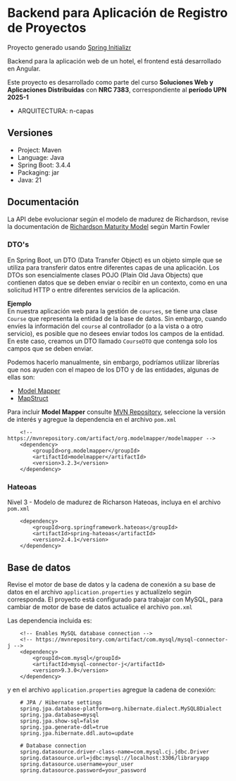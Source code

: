 # Backend para Aplicación de Registro de Proyectos
Proyecto generado usando [Spring Initializr](https://start.spring.io/)

Backend para la aplicación web de un hotel, el frontend está desarrollado en Angular.

Este proyecto es desarrollado como parte del curso <b>Soluciones Web y Aplicaciones Distribuidas</b> con <b>NRC 7383</b>, correspondiente al <b>período UPN 2025-1</b>

- ARQUITECTURA: n-capas
## Versiones
- Project: Maven
- Language: Java
- Spring Boot: 3.4.4
- Packaging: jar
- Java: 21

## Documentación
La API debe evolucionar según el modelo de madurez de Richardson, revise la documentación de [Richardson Maturity Model](https://martinfowler.com/articles/richardsonMaturityModel.html) según Martin Fowler

### DTO's
En Spring Boot, un DTO (Data Transfer Object) es un objeto simple que se utiliza para transferir datos entre diferentes capas de una aplicación. Los DTOs son esencialmente clases POJO (Plain Old Java Objects) que contienen datos que se deben enviar o recibir en un contexto, como en una solicitud HTTP o entre diferentes servicios de la aplicación.

<b>Ejemplo</b><br>
En nuestra aplicación web para la gestión de ```courses```, se tiene una clase ```Course``` que representa la entidad de la base de datos. Sin embargo, cuando envíes la información del ```course``` al controllador (o a la vista o a otro servicio), es posible que no desees enviar todos los campos de la entidad. En este caso, creamos un DTO llamado ```CourseDTO``` que contenga solo los campos que se deben enviar.

Podemos hacerlo manualmente, sin embargo, podríamos utilizar librerías que nos ayuden con el mapeo de los DTO y de las entidades, algunas de ellas son:
- [Model Mapper](https://modelmapper.org/)
- [MapStruct](https://mapstruct.org/)

Para incluir <b>Model Mapper</b> consulte [MVN Repository](https://mvnrepository.com/artifact/org.modelmapper/modelmapper), seleccione la versión de interés y agregue la dependencia en el archivo ```pom.xml```
```
    <!-- https://mvnrepository.com/artifact/org.modelmapper/modelmapper -->
    <dependency>
        <groupId>org.modelmapper</groupId>
        <artifactId>modelmapper</artifactId>
        <version>3.2.3</version>
    </dependency>
```

### Hateoas
Nivel 3 - Modelo de madurez de Richarson Hateoas, incluya en el archivo ```pom.xml```
```
    <dependency>
        <groupId>org.springframework.hateoas</groupId>
        <artifactId>spring-hateoas</artifactId>
        <version>2.4.1</version>
    </dependency>
```
## Base de datos
Revise el motor de base de datos y la cadena de conexión a su base de datos en el archivo ```application.properties``` y actualízelo según corresponda. El proyecto está configurado para trabajar con MySQL, para cambiar de motor de base de datos actualice el archivo ```pom.xml```

Las dependencia incluida es:
```
    <!-- Enables MySQL database connection -->
    <!-- https://mvnrepository.com/artifact/com.mysql/mysql-connector-j -->
    <dependency>
        <groupId>com.mysql</groupId>
        <artifactId>mysql-connector-j</artifactId>
        <version>9.3.0</version>
    </dependency>
```

y en el archivo ```application.properties``` agregue la cadena de conexión:
```
    # JPA / Hibernate settings
    spring.jpa.database-platform=org.hibernate.dialect.MySQL8Dialect
    spring.jpa.database=mysql
    spring.jpa.show-sql=false
    spring.jpa.generate-ddl=true
    spring.jpa.hibernate.ddl.auto=update
    
    # Database connection
    spring.datasource.driver-class-name=com.mysql.cj.jdbc.Driver
    spring.datasource.url=jdbc:mysql://localhost:3306/libraryapp
    spring.datasource.username=your_user
    spring.datasource.password=your_password
```